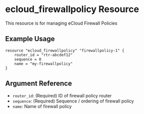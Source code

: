# ecloud_firewallpolicy Resource

This resource is for managing eCloud Firewall Policies

## Example Usage

```hcl
resource "ecloud_firewallpolicy" "firewallpolicy-1" {
    router_id = "rtr-abcdef12"
    sequence = 0
    name = "my-firewallpolicy"
}
```

## Argument Reference

- `router_id`: (Required) ID of firewall policy router
- `sequence`: (Required) Sequence / ordering of firewall policy
- `name`: Name of firewall policy